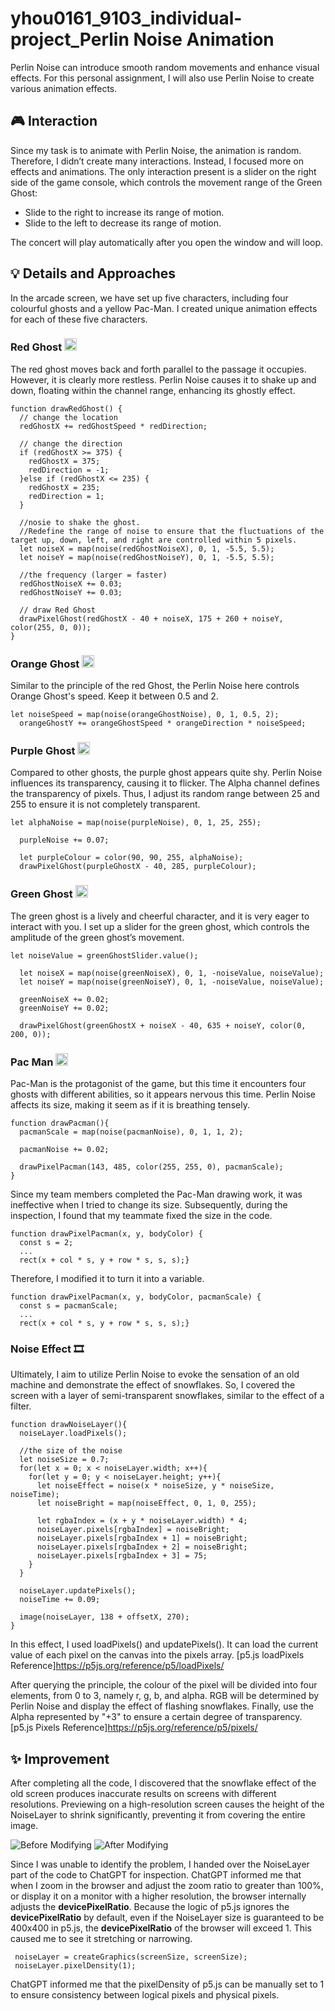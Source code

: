 # yhou0161_9103_individual-project_Perlin Noise Animation

Perlin Noise can introduce smooth random movements and enhance visual effects. For this personal assignment, I will also use Perlin Noise to create various animation effects.

## 🎮 Interaction

Since my task is to animate with Perlin Noise, the animation is random. Therefore, I didn’t create many interactions. Instead, I focused more on effects and animations. The only interaction present is a slider on the right side of the game console, which controls the movement range of the Green Ghost:
- Slide to the right to increase its range of motion.
- Slide to the left to decrease its range of motion.

The concert will play automatically after you open the window and will loop.

## 💡 Details and Approaches

In the arcade screen, we have set up five characters, including four colourful ghosts and a yellow Pac-Man. I created unique animation effects for each of these five characters.

### Red Ghost <img src="assets/RedGhost.png" width="20" height="20" />

The red ghost moves back and forth parallel to the passage it occupies. However, it is clearly more restless. Perlin Noise causes it to shake up and down, floating within the channel range, enhancing its ghostly effect.

```
function drawRedGhost() {
  // change the location
  redGhostX += redGhostSpeed * redDirection;

  // change the direction
  if (redGhostX >= 375) {
    redGhostX = 375;
    redDirection = -1;
  }else if (redGhostX <= 235) {
    redGhostX = 235;
    redDirection = 1;
  }

  //nosie to shake the ghost.
  //Redefine the range of noise to ensure that the fluctuations of the target up, down, left, and right are controlled within 5 pixels.
  let noiseX = map(noise(redGhostNoiseX), 0, 1, -5.5, 5.5);
  let noiseY = map(noise(redGhostNoiseY), 0, 1, -5.5, 5.5);

  //the frequency (larger = faster)
  redGhostNoiseX += 0.03;
  redGhostNoiseY += 0.03;

  // draw Red Ghost
  drawPixelGhost(redGhostX - 40 + noiseX, 175 + 260 + noiseY, color(255, 0, 0));
}
```

### Orange Ghost <img src="assets/Orange Ghost.png" width="20" height="20" />

Similar to the principle of the red Ghost, the Perlin Noise here controls Orange Ghost's speed. Keep it between 0.5 and 2.

```
let noiseSpeed = map(noise(orangeGhostNoise), 0, 1, 0.5, 2);
  orangeGhostY += orangeGhostSpeed * orangeDirection * noiseSpeed;
```

### Purple Ghost <img src="assets/blue Ghost.jpg" width="20" height="20" />

Compared to other ghosts, the purple ghost appears quite shy. Perlin Noise influences its transparency, causing it to flicker. The Alpha channel defines the transparency of pixels. Thus, I adjust its random range between 25 and 255 to ensure it is not completely transparent.

```
let alphaNoise = map(noise(purpleNoise), 0, 1, 25, 255);

  purpleNoise += 0.07;

  let purpleColour = color(90, 90, 255, alphaNoise);
  drawPixelGhost(purpleGhostX - 40, 285, purpleColour);
```

### Green Ghost <img src="assets/GreenGhost.png" width="20" height="20" />

The green ghost is a lively and cheerful character, and it is very eager to interact with you. I set up a slider for the green ghost, which controls the amplitude of the green ghost’s movement.

```
let noiseValue = greenGhostSlider.value();

  let noiseX = map(noise(greenNoiseX), 0, 1, -noiseValue, noiseValue);
  let noiseY = map(noise(greenNoiseY), 0, 1, -noiseValue, noiseValue);

  greenNoiseX += 0.02;
  greenNoiseY += 0.02;

  drawPixelGhost(greenGhostX + noiseX - 40, 635 + noiseY, color(0, 200, 0));
```

### Pac Man <img src="assets/pacman.png" width="20" height="20" />

Pac-Man is the protagonist of the game, but this time it encounters four ghosts with different abilities, so it appears nervous this time. Perlin Noise affects its size, making it seem as if it is breathing tensely.

```
function drawPacman(){
  pacmanScale = map(noise(pacmanNoise), 0, 1, 1, 2);

  pacmanNoise += 0.02;

  drawPixelPacman(143, 485, color(255, 255, 0), pacmanScale);
}
```

Since my team members completed the Pac-Man drawing work, it was ineffective when I tried to change its size. Subsequently, during the inspection, I found that my teammate fixed the size in the code.

```
function drawPixelPacman(x, y, bodyColor) {
  const s = 2;
  ...
  rect(x + col * s, y + row * s, s, s);}
```

Therefore, I modified it to turn it into a variable.
```
function drawPixelPacman(x, y, bodyColor, pacmanScale) {
  const s = pacmanScale;
  ...
  rect(x + col * s, y + row * s, s, s);}
```

### Noise Effect 🎞️

Ultimately, I aim to utilize Perlin Noise to evoke the sensation of an old machine and demonstrate the effect of snowflakes. So, I covered the screen with a layer of semi-transparent snowflakes, similar to the effect of a filter.

```
function drawNoiseLayer(){
  noiseLayer.loadPixels();

  //the size of the noise
  let noiseSize = 0.7;
  for(let x = 0; x < noiseLayer.width; x++){
    for(let y = 0; y < noiseLayer.height; y++){
      let noiseEffect = noise(x * noiseSize, y * noiseSize, noiseTime);
      let noiseBright = map(noiseEffect, 0, 1, 0, 255);

      let rgbaIndex = (x + y * noiseLayer.width) * 4;
      noiseLayer.pixels[rgbaIndex] = noiseBright;
      noiseLayer.pixels[rgbaIndex + 1] = noiseBright;
      noiseLayer.pixels[rgbaIndex + 2] = noiseBright;
      noiseLayer.pixels[rgbaIndex + 3] = 75;
    }
  }

  noiseLayer.updatePixels();
  noiseTime += 0.09;

  image(noiseLayer, 138 + offsetX, 270);
}
```

In this effect, I used loadPixels() and updatePixels(). It can load the current value of each pixel on the canvas into the pixels array.
[p5.js loadPixels Reference]https://p5js.org/reference/p5/loadPixels/

After querying the principle, the colour of the pixel will be divided into four elements, from 0 to 3, namely r, g, b, and alpha. RGB will be determined by Perlin Noise and display the effect of flashing snowflakes. Finally, use the Alpha represented by "+3" to ensure a certain degree of transparency.
[p5.js Pixels Reference]https://p5js.org/reference/p5/pixels/

## ✨ Improvement

After completing all the code, I discovered that the snowflake effect of the old screen produces inaccurate results on screens with different resolutions. Previewing on a high-resolution screen causes the height of the NoiseLayer to shrink significantly, preventing it from covering the entire image.

![Before Modifying](assets/BeforeModify.png) ![After Modifying](assets/AfterModify.png)

Since I was unable to identify the problem, I handed over the NoiseLayer part of the code to ChatGPT for inspection. ChatGPT informed me that when I zoom in the browser and adjust the zoom ratio to greater than 100%, or display it on a monitor with a higher resolution, the browser internally adjusts the **devicePixelRatio**. Because the logic of p5.js ignores the **devicePixelRatio** by default, even if the NoiseLayer size is guaranteed to be 400x400 in p5.js, the **devicePixelRatio** of the browser will exceed 1. This caused me to see it stretching or narrowing.

```
 noiseLayer = createGraphics(screenSize, screenSize);
 noiseLayer.pixelDensity(1);
```
ChatGPT informed me that the pixelDensity of p5.js can be manually set to 1 to ensure consistency between logical pixels and physical pixels.